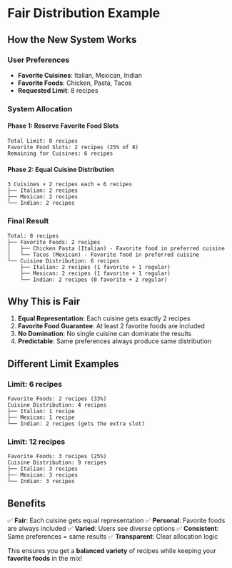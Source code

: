 # Fair Distribution Example

## How the New System Works

### User Preferences
- **Favorite Cuisines**: Italian, Mexican, Indian
- **Favorite Foods**: Chicken, Pasta, Tacos
- **Requested Limit**: 8 recipes

### System Allocation

#### Phase 1: Reserve Favorite Food Slots
```
Total Limit: 8 recipes
Favorite Food Slots: 2 recipes (25% of 8)
Remaining for Cuisines: 6 recipes
```

#### Phase 2: Equal Cuisine Distribution
```
3 Cuisines × 2 recipes each = 6 recipes
├── Italian: 2 recipes
├── Mexican: 2 recipes
└── Indian: 2 recipes
```

### Final Result
```
Total: 8 recipes
├── Favorite Foods: 2 recipes
│   ├── Chicken Pasta (Italian) - Favorite food in preferred cuisine
│   └── Tacos (Mexican) - Favorite food in preferred cuisine
└── Cuisine Distribution: 6 recipes
    ├── Italian: 2 recipes (1 favorite + 1 regular)
    ├── Mexican: 2 recipes (1 favorite + 1 regular)
    └── Indian: 2 recipes (0 favorite + 2 regular)
```

## Why This is Fair

1. **Equal Representation**: Each cuisine gets exactly 2 recipes
2. **Favorite Food Guarantee**: At least 2 favorite foods are included
3. **No Domination**: No single cuisine can dominate the results
4. **Predictable**: Same preferences always produce same distribution

## Different Limit Examples

### Limit: 6 recipes
```
Favorite Foods: 2 recipes (33%)
Cuisine Distribution: 4 recipes
├── Italian: 1 recipe
├── Mexican: 1 recipe
└── Indian: 2 recipes (gets the extra slot)
```

### Limit: 12 recipes
```
Favorite Foods: 3 recipes (25%)
Cuisine Distribution: 9 recipes
├── Italian: 3 recipes
├── Mexican: 3 recipes
└── Indian: 3 recipes
```

## Benefits

✅ **Fair**: Each cuisine gets equal representation
✅ **Personal**: Favorite foods are always included
✅ **Varied**: Users see diverse options
✅ **Consistent**: Same preferences = same results
✅ **Transparent**: Clear allocation logic

This ensures you get a **balanced variety** of recipes while keeping your **favorite foods** in the mix!
